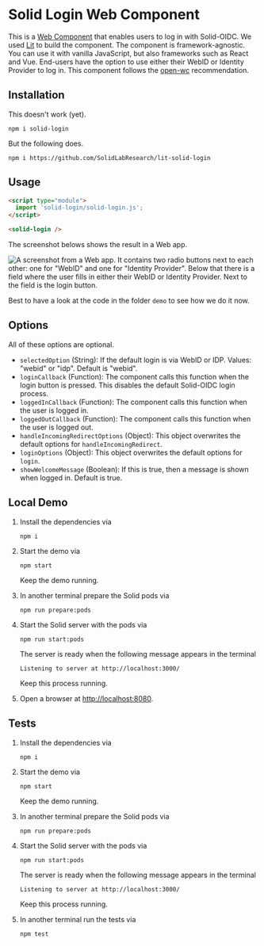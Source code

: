 # Solid Login Web Component

This is a [Web Component](https://github.com/SolidLabResearch/lit-solid-login) that enables users to log in with Solid-OIDC.
We used [Lit](https://lit.dev/) to build the component.
The component is framework-agnostic.
You can use it with vanilla JavaScript, but also frameworks such as React and Vue.
End-users have the option to use either their WebID or Identity Provider to log in.
This component follows the [open-wc](https://github.com/open-wc/open-wc) recommendation.

## Installation

This doesn't work (yet).

```shell
npm i solid-login
```

But the following does.

```shell
npm i https://github.com/SolidLabResearch/lit-solid-login
```

## Usage

```html
<script type="module">
  import 'solid-login/solid-login.js';
</script>

<solid-login />
```

The screenshot belows shows the result in a Web app.

![A screenshot from a Web app.
It contains two radio buttons next to each other:
one for "WebID" and one for "Identity Provider".
Below that there is a field where the user fills in either their WebID or
Identity Provider.
Next to the field is the login button.](screenshot.png)

Best to have a look at the code in the folder `demo` to see how we do it now.

## Options

All of these options are optional.

- `selectedOption` (String): If the default login is via WebID or IDP. Values: "webid" or "idp". Default is "webid".
- `loginCallback` (Function): The component calls this function when the login button is pressed.
This disables the default Solid-OIDC login process.
- `loggedInCallback` (Function): The component calls this function when the user is logged in.
- `loggedOutCallback` (Function): The component calls this function when the user is logged out.
- `handleIncomingRedirectOptions` (Object): This object overwrites the default options for `handleIncomingRedirect`.
- `loginOptions` (Object): This object overwrites the default options for `login`.
- `showWelcomeMessage` (Boolean): If this is true, then a message is shown when logged in. Default is true.

## Local Demo

1. Install the dependencies via

   ```shell
   npm i
   ```

2. Start the demo via

   ```shell
   npm start
   ```

   Keep the demo running.
3. In another terminal prepare the Solid pods via

   ```shell
   npm run prepare:pods
   ```

4. Start the Solid server with the pods via

   ```shell
   npm run start:pods
   ```

   The server is ready when the following message appears in the terminal

   ```text
   Listening to server at http://localhost:3000/
   ```

   Keep this process running.

5. Open a browser at <http://localhost:8080>.

## Tests

1. Install the dependencies via

   ```shell
   npm i
   ```

2. Start the demo via

   ```shell
   npm start
   ```

   Keep the demo running.
3. In another terminal prepare the Solid pods via

   ```shell
   npm run prepare:pods
   ```

4. Start the Solid server with the pods via

   ```shell
   npm run start:pods
   ```

   The server is ready when the following message appears in the terminal

   ```text
   Listening to server at http://localhost:3000/
   ```

   Keep this process running.
5. In another terminal run the tests via

   ```shell
   npm test
   ```
